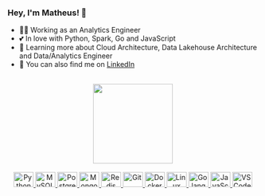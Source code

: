 ### Hey, I'm Matheus! 👋

- :technologist: Working as an Analytics Engineer
- :two_hearts: In love with Python, Spark, Go and JavaScript
- :seedling: Learning more about Cloud Architecture, Data Lakehouse Architecture and Data/Analytics Engineer
- :handshake: You can also find me on [LinkedIn](https://www.linkedin.com/in/matheus-bragança-300145166)

<br>

<div align="center">
  <a href="https://github.com/matbragan">
  <img height="160em" src="https://github-readme-stats.vercel.app/api/top-langs/?username=matbragan&layout=compact&theme=dark&count_private=true"
</div>
<br><br>
<div align="center">
  <img alt="Python" height="30" width="40" src="https://cdn.jsdelivr.net/gh/devicons/devicon/icons/python/python-original.svg">
  <img alt="MySQL" height="30" width="40" src="https://cdn.jsdelivr.net/gh/devicons/devicon/icons/mysql/mysql-original.svg">
  <img alt="Postgres" height="30" width="40" src="https://cdn.jsdelivr.net/gh/devicons/devicon/icons/postgresql/postgresql-original.svg">
  <img alt="MongoDB" height="30" width="40" src="https://cdn.jsdelivr.net/gh/devicons/devicon/icons/mongodb/mongodb-original.svg">
  <img alt="Redis" height="30" width="40" src="https://cdn.jsdelivr.net/gh/devicons/devicon/icons/redis/redis-original.svg">
  <img alt="Git" height="30" width="40" src="https://cdn.jsdelivr.net/gh/devicons/devicon/icons/git/git-original.svg">
  <img alt="Docker" height="30" width="40" src="https://cdn.jsdelivr.net/gh/devicons/devicon/icons/docker/docker-plain-wordmark.svg">
  <img alt="Linux" height="30" width="40" src="https://cdn.jsdelivr.net/gh/devicons/devicon/icons/linux/linux-original.svg">
  <img alt="Golang" height="30" width="40" src="https://cdn.jsdelivr.net/gh/devicons/devicon/icons/go/go-original.svg">        
  <img alt="JavaScript" height="30" width="40" src="https://cdn.jsdelivr.net/gh/devicons/devicon/icons/javascript/javascript-plain.svg">
  <img alt="VSCode" height="30" width="40" src="https://cdn.jsdelivr.net/gh/devicons/devicon/icons/vscode/vscode-original.svg"> 
</div> 
